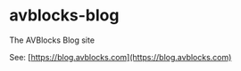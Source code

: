 # avblocks-blog

The AVBlocks Blog site

See: [https://blog.avblocks.com](https://blog.avblocks.com) 

